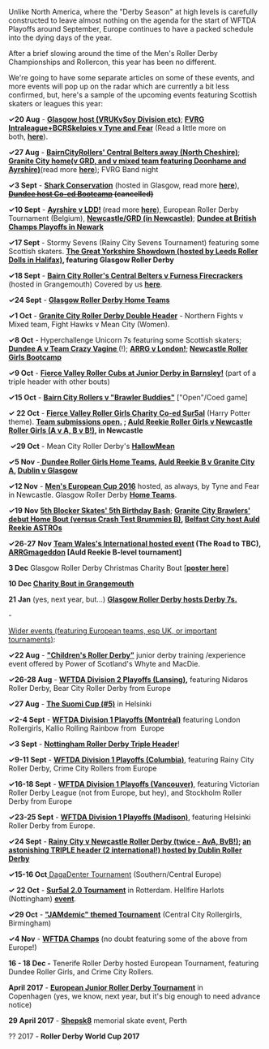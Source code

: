 <html><body><p>Unlike North America, where the "Derby Season" at high levels is carefully constructed to leave almost nothing on the agenda for the start of WFTDA Playoffs around September, Europe continues to have a packed schedule into the dying days of the year.

After a brief slowing around the time of the Men's Roller Derby Championships and Rollercon, this year has been no different.
</p><p class="p1">We're going to have some separate articles on some of these events, and more events will pop up on the radar which are currently a bit less confirmed, but, here's a sample of the upcoming events featuring Scottish skaters or leagues this year:</p>
<p class="p1"><strong>✓20 Aug</strong> - <strong><a href="https://www.facebook.com/events/550878811750965/">Glasgow host (VRUKvSoy Division etc)</a></strong>; <strong><a href="https://www.facebook.com/events/972951379480637/">FVRG Intraleague+BCRSkelpies v Tyne and Fear</a></strong> (Read a little more on both, <strong><a href="https://scottishrollerderbyblog.com/2016/08/16/rematch-central-on-the-20th/">here</a></strong>).</p>
<p class="p1"><strong>✓27 Aug</strong> - <strong><a href="https://www.facebook.com/events/1077344609007507/">BairnCityRollers' Central Belters away (North Cheshire)</a></strong>; <strong><a href="https://www.facebook.com/events/1717081471898842/">Granite City home(v GRD, and v mixed team featuring Doonhame and Ayrshire)</a></strong>(read more <strong><a href="https://scottishrollerderbyblog.com/2016/08/23/granite-citys-sparkling-year-peaks-with-glasgow-rematch/">here</a></strong>); FVRG Band night</p>
<p class="p1"><strong><strong>✓</strong>3 Sept</strong> - <strong><a href="https://www.facebook.com/events/829978330437565/">Shark Conservation</a></strong> (hosted in Glasgow, read more <strong><a href="https://scottishrollerderbyblog.com/2016/08/12/save-our-sharks-in-september/">here</a></strong>), <del><strong><a href="https://www.facebook.com/events/1769982133234846/">Dundee host Co-ed Bootcamp</a> (cancelled)</strong></del></p>
<p class="p1"><strong><strong><strong>✓</strong></strong>10 Sept</strong> - <strong><a href="https://www.facebook.com/events/300853163602927/">Ayrshire v LDD!</a> </strong>(read more<strong> <a href="https://scottishrollerderbyblog.com/2016/08/16/ayshire-roller-derby-hit-the-track/">here</a></strong>), European Roller Derby Tournament (Belgium), <strong><a href="https://www.facebook.com/events/1112089325527708/">Newcastle/GRD (in Newcastle)</a></strong>; <strong><a href="https://www.facebook.com/events/1789438577992038/">Dundee at British Champs Playoffs in Newark</a></strong></p>
<p class="p1"><strong><strong><strong><strong>✓</strong></strong></strong>17 Sept</strong> - Stormy Sevens (Rainy City Sevens Tournament) featuring some Scottish skaters. <strong><a href="https://www.facebook.com/events/1591697947797720/">The Great Yorkshire Showdown (hosted by Leeds Roller Dolls in Halifax)</a>, featuring Glasgow Roller Derby</strong></p>
<p class="p1"><strong><strong><strong><strong>✓</strong></strong></strong>18 Sept</strong> - <strong><a href="https://www.facebook.com/events/1676911969301646/">Bairn City Roller's Central Belters v Furness Firecrackers</a></strong> (hosted in Grangemouth) Covered by us <strong><a href="https://scottishrollerderbyblog.com/2016/09/12/bcr-central-belters-vs-furness-firecrackers/">here</a></strong>.</p>
<p class="p1"><strong><strong><strong><strong><strong>✓</strong></strong></strong></strong>24 Sept</strong> - <strong><a href="https://www.facebook.com/events/1172424749466985/">Glasgow Roller Derby Home Teams</a></strong></p>
<p class="p1"><strong><strong><strong><strong><strong>✓</strong></strong></strong></strong>1 Oct</strong> - <strong><a href="https://www.facebook.com/events/171564876583569/">Granite City Roller Derby Double Header</a></strong> - Northern Fights v Mixed team, Fight Hawks v Mean City (Women).</p>
<p class="p1"><strong><strong><strong><strong><strong><strong>✓</strong></strong></strong></strong></strong>8 Oct</strong> - Hyperchallenge Unicorn 7s featuring some Scottish skaters; <strong><a href="https://www.facebook.com/events/128669247578984/">Dundee A v Team Crazy Vagine </a></strong>(!); <strong><a href="https://www.facebook.com/events/1354785941216298/">ARRG v London!</a></strong>;<strong> <a href="https://www.facebook.com/events/1174147475939403/">Newcastle Roller Girls Bootcamp</a></strong></p>
<p class="p1"><strong><strong><strong><strong><strong><strong>✓</strong></strong></strong></strong></strong>9 Oct</strong> - <strong><a href="https://www.facebook.com/events/583974361781762/">Fierce Valley Roller Cubs at Junior Derby in Barnsley!</a> </strong>(part of a triple header with other bouts)</p>
<p class="p1"><strong>✓15 Oct</strong> - <strong><a href="https://www.facebook.com/events/527945357409228/">Bairn City Rollers v "Brawler Buddies"</a></strong> ["Open"/Coed game]</p>
<p class="p1"><strong>✓</strong><strong> 22 Oct</strong> - <strong><a href="https://www.facebook.com/events/1766885553525356/">Fierce Valley Roller Girls Charity Co-ed Sur5al</a></strong> (Harry Potter theme). <strong><a href="https://www.facebook.com/FierceValleyRG/posts/1261804903831359">Team submissions open.</a> ; <a href="https://www.facebook.com/events/1775971736017021/">Auld Reekie Roller Girls v Newcastle Roller Girls (A v A, B v B!)</a>, in Newcastle</strong></p>
<p class="p1"><strong> <strong>✓</strong>29 Oct</strong> - Mean City Roller Derby's <strong><a href="https://www.facebook.com/events/312912055752880/">HallowMean</a></strong></p>
<p class="p1"><strong><strong>✓</strong>5 Nov</strong> -<strong><a href="https://www.facebook.com/events/771230369646444/" target="_blank"> Dundee Roller Girls Home Teams</a>, <a href="https://www.facebook.com/events/1594409394188095/">Auld Reekie B v Granite City A</a>, <a href="https://www.facebook.com/events/299480537069476/">Dublin v Glasgow</a></strong></p>
<p class="p1"><strong><strong><strong>✓</strong></strong>12 Nov</strong> - <strong><a href="https://www.facebook.com/events/618743721624446/">Men's European Cup 2016</a></strong> hosted, as always, by Tyne and Fear in Newcastle. Glasgow Roller Derby <strong><a href="https://www.facebook.com/events/1583683365274765/">Home Teams</a></strong>.</p>
<p class="p1"><b><strong><strong>✓</strong></strong>19</b> <b>Nov</b> <strong><a href="https://www.facebook.com/events/1037218366354767/">5th Blocker Skates' 5th Birthday Bash</a></strong>; <strong><a href="https://www.facebook.com/events/662329417258500/">Granite City Brawlers' debut Home Bout (versus Crash Test Brummies B)</a>, <a href="https://www.facebook.com/events/761145590695158/">Belfast City host Auld Reekie ASTROs</a></strong></p>
<p class="p1"><b><strong><strong>✓</strong></strong>26</b>-<b>27</b> <b>Nov</b> <strong><a href="https://www.facebook.com/events/1224163900948144/">Team Wales's International hosted event</a> (The Road to TBC), <a href="https://www.facebook.com/events/535844416618826/">ARRGmageddon</a> [Auld Reekie B-level tournament]</strong></p>
<p class="p1"><strong>3 Dec</strong> Glasgow Roller Derby Christmas Charity Bout [<strong><a href="https://www.facebook.com/WeAreGRD/photos/a.286887668046785.65661.286887464713472/1171076032961273/?type=1&amp;theater">poster here</a></strong>]</p>
<p class="p1"><strong>10 Dec <a href="https://www.facebook.com/events/633601170145402/">Charity Bout in Grangemouth</a></strong></p>
<p class="p1"><b>21</b> <b>Jan</b> (yes, next year, but...) <strong><a href="https://www.facebook.com/events/1209413072459985/">Glasgow Roller Derby hosts Derby 7s.</a></strong></p>
<p class="p1">-</p>
<p class="p1"><span style="text-decoration:underline;">Wider events (featuring European teams, esp UK, or important tournaments)</span>:</p>
<p class="p1"><strong>✓22 Aug</strong> - <strong><a href="https://www.facebook.com/events/874444609352202/">"Children's Roller Derby"</a></strong> junior derby training /experience event offered by Power of Scotland's Whyte and MacDie.</p>
<p class="p1"><strong>✓26-28 Aug</strong> - <strong><a href="https://wftda.com/tournaments/2016/lansing">WFTDA Division 2 Playoffs (Lansing)</a>,</strong> featuring Nidaros Roller Derby, Bear City Roller Derby from Europe</p>
<p class="p1"><strong>✓27 Aug</strong> - <strong><a href="https://www.facebook.com/events/1078606012207095/">The Suomi Cup (#5)</a></strong> in Helsinki</p>
<p class="p1"><strong><strong>✓</strong>2-4 Sept</strong> - <strong><a href="https://wftda.com/tournaments/2016/montreal">WFTDA Division 1 Playoffs (Montréal)</a></strong> featuring London Rollergirls, Kallio Rolling Rainbow from  Europe</p>
<p class="p1"><strong><strong>✓</strong>3 Sept</strong> - <strong><a href="https://www.facebook.com/events/335203893480757/">Nottingham Roller Derby Triple Header</a></strong>!</p>
<p class="p1"><strong><strong><strong>✓</strong></strong>9-11 Sept</strong> - <strong><a href="https://wftda.com/tournaments/2016/columbia">WFTDA Division 1 Playoffs (Columbia)</a></strong>, featuring Rainy City Roller Derby, Crime City Rollers from Europe</p>
<p class="p1"><strong><strong><strong><strong>✓</strong></strong></strong>16-18 Sept</strong> - <strong><a href="https://wftda.com/tournaments/2016/vancouver">WFTDA Division 1 Playoffs (Vancouver)</a></strong>, featuring Victorian Roller Derby League (not from Europe, but hey), and Stockholm Roller Derby from Europe</p>
<p class="p1"><strong><strong><strong><strong><strong>✓</strong></strong></strong></strong>23-25 Sept</strong> - <strong><a href="https://wftda.com/tournaments/2016/madison">WFTDA Division 1 Playoffs (Madison)</a></strong>, featuring Helsinki Roller Derby from Europe.</p>
<p class="p1"><strong><strong><strong><strong><strong>✓</strong></strong></strong></strong>24 Sept</strong> -<strong> <a href="https://www.facebook.com/events/583959721775305/">Rainy City v Newcastle Roller Derby (twice - AvA, BvB!)</a>; <a href="https://www.facebook.com/events/1200295496671556/">an astonishing TRIPLE header (2 international!) hosted by Dublin Roller Derby</a></strong></p>
<p class="p1"><strong>✓15-16 Oct</strong><a href="https://www.facebook.com/events/1605499439760237/"> DagaDenter Tournament</a> (Southern/Central Europe)</p>
<p class="p1"><strong>✓</strong><strong> 22 Oct</strong> - <strong><a href="https://www.facebook.com/events/509094519295637/">Sur5al 2.0 Tournament</a></strong> in Rotterdam. Hellfire Harlots (Nottingham) <strong><a href="https://www.facebook.com/events/1750855655189255">event</a></strong>.</p>
<p class="p1"><strong><strong>✓</strong>29 Oct</strong> - <strong><a href="https://www.facebook.com/events/1712812048986605/">"JAMdemic" themed Tournament</a></strong> (Central City Rollergirls, Birmingham)</p>
<p class="p1"><strong><strong><strong>✓</strong></strong>4 Nov</strong> - <strong><a href="https://www.facebook.com/events/1822871194611164/">WFTDA Champs</a></strong> (no doubt featuring some of the above from Europe!)</p>
<p class="p1"><strong>16 - 18 Dec -</strong> Tenerife Roller Derby hosted European Tournament, featuring Dundee Roller Girls, and Crime City Rollers.</p>
<p class="p1"><strong>April 2017</strong> - <strong><a href="https://www.facebook.com/events/970605213054716/">European Junior Roller Derby Tournament</a></strong> in Copenhagen (yes, we know, next year, but it's big enough to need advance notice)</p>
<p class="p1"><strong>29 April 2017</strong> - <strong><a href="https://www.facebook.com/events/1141994839249450/">Shepsk8</a></strong> memorial skate event, Perth</p>
<p class="p1">?? 2017 - <strong>Roller Derby World Cup 2017 </strong></p></body></html>
